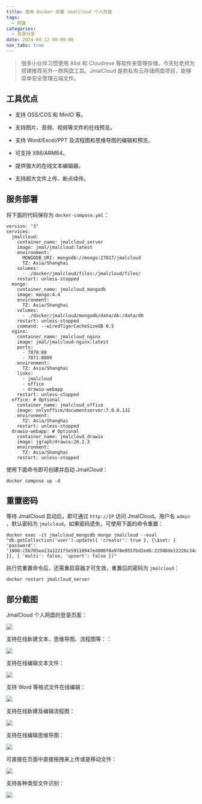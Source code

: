 ```yaml
---
title: 使用 Docker 部署 JmalCloud 个人网盘
tags:
  - 网盘
categories:
  - 资源分享
date: 2024-04-12 00:00:00
nav_tabs: true
---
```


> 很多小伙伴习惯使用 Alist 和 Cloudreve 等软件来管理存储，今天杜老师为搭建推荐另外一款网盘工具。JmalCloud 是款私有云存储网盘项目，能够简单安全管理云端文件。

<!-- more -->

## 工具优点

* 支持 OSS/COS 和 MinIO 等。

* 支持图片、音频、视频等文件的在线预览。

* 支持 Word/Excel/PPT 及流程图和思维导图的编辑和预览。

* 可支持 X86/ARM64。

* 提供强大的在线文本编辑器。

* 支持超大文件上传、断点续传。

## 服务部署

将下面的代码保存为 `docker-compose.yml`：

```
version: "3"
services:
  jmalcloud:
    container_name: jmalcloud_server
    image: jmal/jmalcloud:latest
    environment:
      MONGODB_URI: mongodb://mongo:27017/jmalcloud
      TZ: Asia/Shanghai
    volumes:
      - ./docker/jmalcloud/files:/jmalcloud/files/
    restart: unless-stopped
  mongo:
    container_name: jmalcloud_mongodb
    image: mongo:4.4
    environment:
      TZ: Asia/Shanghai
    volumes:
      - ./docker/jmalcloud/mongodb/data/db:/data/db
    restart: unless-stopped
    command: --wiredTigerCacheSizeGB 0.5
  nginx:
    container_name: jmalcloud_nginx
    image: jmal/jmalcloud-nginx:latest
    ports:
      - 7070:80
      - 7071:8089
    environment:
      TZ: Asia/Shanghai
    links:
      - jmalcloud
      - office
      - drawio-webapp
    restart: unless-stopped
  office: # Optional
    container_name: jmalcloud_office
    image: onlyoffice/documentserver:7.0.0.132
    environment:
      TZ: Asia/Shanghai
    restart: unless-stopped
  drawio-webapp: # Optional
    container_name: jmalcloud_drawio
    image: jgraph/drawio:20.2.3
    environment:
      TZ: Asia/Shanghai
    restart: unless-stopped
```

使用下面命令即可创建并启动 JmalCloud：

```
docker compose up -d
```

## 重置密码

等待 JmalCloud 启动后，即可通过 `http://IP` 访问 JmalCloud。用户名 `admin` ，默认密码为 `jmalcloud`。如果密码遗失，可使用下面的命令重置：

```
docker exec -it jmalcloud_mongodb mongo jmalcloud --eval "db.getCollection('user').update({ 'creator': true }, {\$set: { 'password': '1000:c5b705ea13a1221f5e59110947ed806f8a978e955fbd2ed6:22508de12228c34a235454a0caf3bcaa5552858543258e56' }}, { 'multi': false, 'upsert': false })"
```

执行完重置命令后，还需重启容器才可生效，重置后的密码为 `jmalcloud`：

```
docker restart jmalcloud_server
```

## 部分截图

JmalCloud 个人网盘的登录页面：

![](https://cdn.dusays.com/2024/04/696-1.jpg)

支持在线新建文本、思维导图、流程图等：：

![](https://cdn.dusays.com/2024/04/696-2.jpg)

支持在线编辑文本文件：

![](https://cdn.dusays.com/2024/04/696-3.jpg)

支持 Word 等格式文件在线编辑：

![](https://cdn.dusays.com/2024/04/696-4.jpg)

支持在线新建及编辑流程图：

![](https://cdn.dusays.com/2024/04/696-5.jpg)

支持在线编辑思维导图：

![](https://cdn.dusays.com/2024/04/696-6.jpg)

可直接在页面中直接拖拽来上传或是移动文件：

![](https://cdn.dusays.com/2024/04/696-7.jpg)

支持各种类型文件识别：

![](https://cdn.dusays.com/2024/04/696-8.jpg)